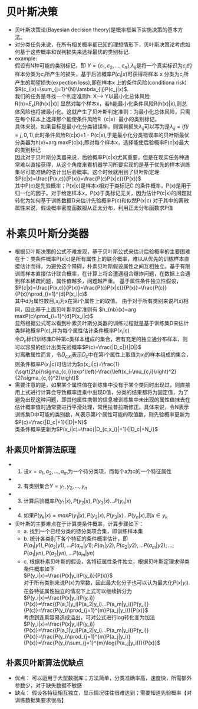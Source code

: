# 贝叶斯决策
  - 贝叶斯决策论(Bayesian decision theory)是概率框架下实施决策的基本方法。
  - 对分类任务来说，在所有相关概率都已知的理想情形下，贝叶斯决策论考虑如何基于这些概率和误判损失来选择最优的类别标记.
  - example:  
  假设有N种可能的类别标记，即 $Y=\{c_1,c_2,...,c_n\}$,$\lambda_{ij}$是将一个真实标识为$c_j$的样本分类为$c_i$所产生的损失，基于后验概率$P(c_i|x)$可获得将样本 x 分类为$c_i$所产生的期望损失(expection loss),即在样本x 上的条件风险(conditiona risk) $R(c_i|x)=\sum_{j=1}^{N}\lambda_{ij}P(c_j|x)$.  
  我们的任务是寻找一个判定准则h: X--> Y以最小化总体风险  
  R(h)=$E_x$[R(h(x)|x)]
  显然对每个样本x，若h能最小化条件风险R(h(x)|x),则总体风险也将被最小化。这就产生了贝叶斯判定准则：为最小化总体风险，只需在每个样本上选择那个能使条件风险R（c|x）最小的类别标记。  
  具体来说，如果目标是最小化分类错误率，则误判损失$\lambda_{ij}$可以写为是$\lambda_{ij}=if(i=j,0,1)$,此时条件风险R(c|x)=1 - P(c|x),于是最小化分类错误率的贝叶斯最优分类器为h(x)=arg maxP(c|x),即对每个样本x，选择能使后验概率P(c|x)最大的类别标记  
  因此对于贝叶斯分类器来说，后验概率P(c|x)尤其重要，但是在现实任务种通常难以直接获得，从这个角度来看机器学习所要实现的是基于优先的样本训练集尽可能准确的估计出后验概率。这个时候就用到了贝叶斯定理:
  $P(c|x)=\frac{P(x,c)}{P(x)}=\frac{P(c)P(x|c)}{P(x)}$  
  其中P(c)是先验概率；P(x|c)是样本x相对于类标记C 的条件概率，P(x)是用于归一化的因子。对于给定样本x，P(x)于类标记无关，因为估计P(c|x)的问题就转化为如何基于训练数据D来估计先验概率P(c)和似然P(x|c)
  对于其中的离散属性来说，假设概率密度函数服从正太分布，利用正太分布函数求P值
# 朴素贝叶斯分类器
  - 根据贝叶斯决策的公式不难发现，基于贝叶斯公式来估计后验概率的主要困难在于：类条件概率P(x|c)是所有属性上的联合概率，难以从优先的训练样本直接估计而得，为避免这个障碍，朴素贝叶斯假设属性之间互相独立。基于有限训练样本直接估计联合概率，在计算上将会遭遇组合爆炸问题，在数据上会遇到样本稀疏问题，属性值越多，问题越严重。
  基于属性条件独立性假设，
  $P(c|x)=\frac{P(x,c)}{P(x)}=\frac{P(c)P(x|c)}{P(x)}=\frac{P(c)}{P(x)}\prod_{i=1}^{d}P(x_i|c)$  
  其中d为属性数目,$x_i$为x在第i个属性上的取值。
  由于对于所有类别来说P(x)相同，因此基于上面贝叶斯判定准则有
  $h_{nb}(x)=arg maxP(c)\prod_{i=1}^{d}P(x_i|c)$  
  显然根据公式可以看到朴素贝叶斯分类器的训练过程就是基于训练集D来估计类鲜艳概率P(c),并为每个属性估计条件概率P($x_i$|c)  
  令$D_c$标识训练集D种第c类样本组成的集合，若有充足的独立通分布样本，则可以容易的估计出类先验概率$P(c)=\frac{|D_c|}{|D|}$  
  对离散属性而言，令$D_{c_ix_i}$表示$D_c$中在第i个属性上取值为$x_i$的样本组成的集合，则条件概率$P(x_i|c)$可估计为$p(x_i|c)=\frac{1}{\sqrt{2\pi}\sigma_{c,i}}exp^\left(-\frac{\left(x_i-\mu_{c,i}\right)^2}{2(\sigma_{c,i})^2}\right)$  
  - 需要注意的是，如果某个属性值在训练集中没有于某个类同时出现过，则直接用上式进行计算会导致概率连乘中出现0值，分类的结果都将为固定值，为了避免出现这种问题，即其他属性携带的信息被训练集中未出现的属性值抹去在估计概率值时通常要进行平滑处理，常用拉普拉斯修正。具体来说，令N表示训练集D中可能的类别数，$N_i$表示第i个属性可能的取值数，则先验概率更新为$P(c)=\frac{|D_c|+1}{|D|+N}$  
  类条件概率更新为$P(x_i|c)=\frac{|D_{c,x_i}|+1}{|D_c|+N_i}$
## 朴素贝叶斯算法原理
   - 1. 设$x={a_1,a_2,...,a_m}$为一个待分类项，而每个a为c的一个特征属性
   - 2. 有类别集合$Y={y_1,y_2,...,y_n}$
   - 3. 计算后验概率$P(y_1|x),P(y_2|x),P(y_3|x)...P(y_n|x)$
   - 4. 如果$P(y_k|x)=max{P(y_1|x),P(y_2|x),P(y_3|x)...P(y_n|x)}$,则$x\in{y_k}$
   - 贝叶斯的主要难点在于计算类条件概率，计算步骤如下：
     - a. 找到一个已经分类的待分类项合集，即训练样本集
     - b. 统计各类别下各个特征的条件概率估计，即  
          $P(a_1|y1),P(a_2|y1),...P(a_m|y1);P(a_1|y2),P(a_2|y2),...P(a_m|y2);...;P(a_1|yn),P(a_2|yn),...P(a_m|yn)$
     - c. 根据朴素贝叶斯的假设，各特征属性条件独立，根据贝叶斯定理求得类条件概率如下  
          $P(y_i|x)=\frac{P(x|y_i)P(y_i)}{P(x)}$  
          对于所有类别来说P(x)为常数，因此最大化分子也可以认为最大化$P(x|y_i)$.在各特征属性独立的情况下上式可以继续拆分为  
          $P(y_i|x)=\frac{P(x|y_i)P(y_i)}{P(x)}=\frac{(P(a_1|y_i)P(a_2|y_i)...P(a_m|y_i))P(y_i)}{P(c)}=\frac{P(y_i)\prod_{j=1}^{m}P(a_j|y_i)}{P(x)}$  
          考虑到连乘容易造成溢出，可对公式进行log转化变为加法  
          $P(y_i|x)=\frac{P(x|y_i)P(y_i)}{P(x)}=\frac{(P(a_1|y_i)P(a_2|y_i)...P(a_m|y_i))P(y_i)}{P(x)}=\frac{P(y_i)\prod_{j=1}^{m}P(a_j|y_i)}{P(x)}=\frac{P(y_i)\sum_{j=1}^{m}\log(P(a_j|y_i))}{P(x)}$
## 朴素贝叶斯算法优缺点
   - 优点： 可以运用于大型数据库；方法简单，分类准确率高，速度快，所需额外参数少，对于缺失数据不敏感
   - 缺点： 假设各特征相互独立，显示情况往往很难达到；需要知道先验概率【对训练数据集要求很高】
